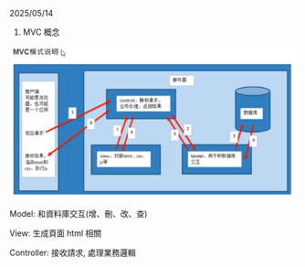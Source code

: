 2025/05/14
1. MVC 概念

![alt text](image.png)

Model: 和資料庫交互(增、刪、改、查)

View: 生成頁面 html 相關

Controller: 接收請求, 處理業務邏輯